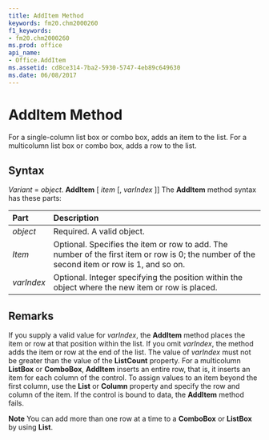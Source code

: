 ```yaml
---
title: AddItem Method
keywords: fm20.chm2000260
f1_keywords:
- fm20.chm2000260
ms.prod: office
api_name:
- Office.AddItem
ms.assetid: cd8ce314-7ba2-5930-5747-4eb89c649630
ms.date: 06/08/2017
---
```



# AddItem Method



For a single-column list box or combo box, adds an item to the list. For a multicolumn list box or combo box, adds a row to the list.

## Syntax

_Variant_ = _object_. **AddItem** [ _item_ [, _varIndex_ ]]
The  **AddItem** method syntax has these parts:


|**Part**|**Description**|
|:-----|:-----|
| _object_|Required. A valid object.|
| _Item_|Optional. Specifies the item or row to add. The number of the first item or row is 0; the number of the second item or row is 1, and so on.|
| _varIndex_|Optional. Integer specifying the position within the object where the new item or row is placed.|

## Remarks

If you supply a valid value for  _varIndex_, the **AddItem** method places the item or row at that position within the list. If you omit _varIndex_, the method adds the item or row at the end of the list.
The value of  _varIndex_ must not be greater than the value of the **ListCount** property.
For a multicolumn  **ListBox** or **ComboBox**, **AddItem** inserts an entire row, that is, it inserts an item for each column of the control. To assign values to an item beyond the first column, use the **List** or **Column** property and specify the row and column of the item.
If the control is bound to data, the  **AddItem** method fails.

 **Note**  You can add more than one row at a time to a  **ComboBox** or **ListBox** by using **List**.


